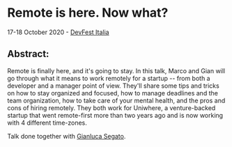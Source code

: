 # Remote is here. Now what?


17-18 October 2020 - [DevFest Italia](https://www.devfest.it/)

## Abstract:
Remote is finally here, and it's going to stay. In this talk, Marco and Gian will go through what it means to work remotely for a startup -- from both a developer and a manager point of view. They'll share some tips and tricks on how to stay organized and focused, how to manage deadlines and the team organization, how to take care of your mental health, and the pros and cons of hiring remotely. They both work for Uniwhere, a venture-backed startup that went remote-first more than two years ago and is now working with 4 different time-zones.

Talk done together with [Gianluca Segato](https://giansegato.com/).